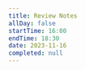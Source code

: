 ```yaml
---
title: Review Notes
allDay: false
startTime: 16:00
endTime: 18:30
date: 2023-11-16
completed: null
---
```

